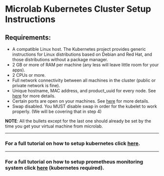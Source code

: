# Microlab Kubernetes Cluster Setup Instructions

## Requirements: 
* A compatible Linux host. The Kubernetes project provides generic instructions for Linux distributions based on Debian and Red Hat, and those distributions without a package manager.
* 2 GB or more of RAM per machine (any less will leave little room for your apps).
* 2 CPUs or more.
* Full network connectivity between all machines in the cluster (public or private network is fine).
* Unique hostname, MAC address, and product_uuid for every node. See [here](https://kubernetes.io/docs/setup/production-environment/tools/kubeadm/install-kubeadm/#verify-mac-address) for more details.
* Certain ports are open on your machines. See [here](https://kubernetes.io/docs/setup/production-environment/tools/kubeadm/install-kubeadm/#check-required-ports) for more details.
* Swap disabled. You MUST disable swap in order for the kubelet to work properly. (We will be covering that in step 4)
 
 **NOTE**: All the bullets except for the last one should already be set by the time you get your virtual machine from microlab.

---
### For a full tutorial on how to setup kubernetes click [here](https://github.com/aferikoglou/mlab-k8s-cluster-setup/blob/main/kubernetes/README.md).

---
### For a full tutorial on how to setup prometheus monitoring system click [here](https://github.com/aferikoglou/mlab-k8s-cluster-setup/tree/main/prometheus/README.md) (kubernetes required).
